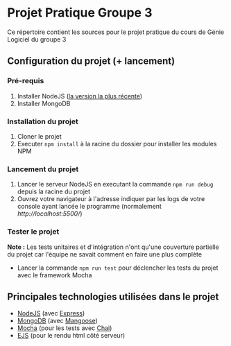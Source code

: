# Projet Pratique Groupe 3

Ce répertoire contient les sources pour le projet pratique du cours de Génie Logiciel du groupe 3

## Configuration du projet (+ lancement)

### Pré-requis

1. Installer NodeJS ([la version la plus récente](https://nodejs.org/en/download/))
1. Installer MongoDB

### Installation du projet

1. Cloner le projet
1. Executer `npm install` à la racine du dossier pour installer les modules NPM

### Lancement du projet

1. Lancer le serveur NodeJS en executant la commande `npm run debug` depuis la racine du projet
1. Ouvrez votre navigateur à l'adresse indiquer par les logs de votre console ayant lancée le programme (normalement *http://localhost:5500/*)

### Tester le projet

**Note :** Les tests unitaires et d'intégration n'ont qu'une couverture partielle du projet car l'équipe ne savait comment en faire une plus complète

- Lancer la commande `npm run test` pour déclencher les tests du projet avec le framework Mocha

## Principales technologies utilisées dans le projet

- [NodeJS](https://nodejs.org/en/) (avec [Express](https://expressjs.com/fr/))
- [MongoDB](https://www.mongodb.com/fr) (avec [Mangoose](https://mongoosejs.com/docs/))
- [Mocha](https://mochajs.org/) (pour les tests avec [Chai](https://www.chaijs.com/))
- [EJS](https://ejs.co/) (pour le rendu html côté serveur)